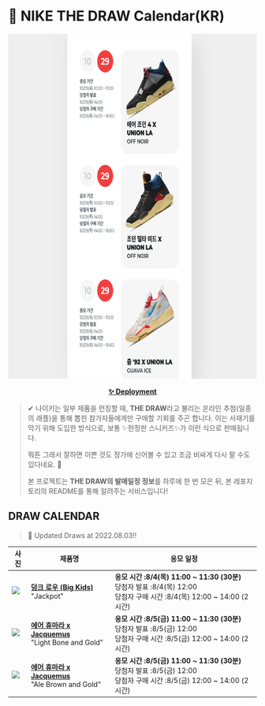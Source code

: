 # 👟 NIKE THE DRAW Calendar(KR)

<div align="center">
  <a href="https://junhoyeo.github.io/NIKE-THE-DRAW-Calendar/">
    <img src="./docs/images/preview.png" alt="Preview image of deployed application" height="700px" width="700px" />
  </a>
</div>

<p align="center">
  <a href="https://junhoyeo.github.io/NIKE-THE-DRAW-Calendar/">
    <strong>✨ Deployment</strong>
  </a>
</p>

> ✔ 나이키는 일부 제품을 런칭할 때, **THE DRAW**라고 불리는 온라인 추첨(일종의 래플)을 통해 뽑힌 참가자들에게만 구매할 기회를 주곤 합니다. 이는 사재기를 막기 위해 도입한 방식으로, 보통 ✨한정판 스니커즈✨가 이런 식으로 판매됩니다.
>
> 뭐튼 그래서 잘하면 이쁜 것도 정가에 신어볼 수 있고 조금 비싸게 다시 팔 수도 있다네요. 🤭
>
> 본 프로젝트는 **THE DRAW의 발매일정 정보**를 하루에 한 번 모은 뒤, 본 레포지토리의 README를 통해 알려주는 서비스입니다!

## DRAW CALENDAR

<!-- DRAW CALENDAR: START -->

> 👟 Updated Draws at 2022.08.03‼️

| 사진 | 제품명 | 응모 일정 |
| --- | ---- | ------- |
| <img src="https://static-breeze.nike.co.kr/kr/ko_kr/cmsstatic/product/DQ0380-001/68f9757c-d522-4ec4-af39-2accd7a15356_primary.jpg?snkrBrowse" width="256" /> | <a href="https://www.nike.com/kr/launch/t/junior/fw/young-athletes/DQ0380-001/awN5T1I/nike-dunk-low-se-gs"><strong>덩크 로우 (Big Kids)</strong><br /></a> "Jackpot" | <strong>응모 시간 :8/4(목) 11:00 ~ 11:30 (30분)</strong><br />당첨자 발표 :8/4(목) 12:00<br />당첨자 구매 시간 :8/4(목) 12:00 ~ 14:00 (2시간) |
| <img src="https://static-breeze.nike.co.kr/kr/ko_kr/cmsstatic/product/DR0420-001/ec36632f-41f9-4263-a8c8-f5cd524bdb44_primary.jpg?snkrBrowse" width="256" /> | <a href="https://www.nike.com/kr/launch/t/women/fw/nike-sportswear/DR0420-001/ujE11v000H/nike-air-humara-lx"><strong>에어 휴마라 x Jacquemus</strong><br /></a> "Light Bone and Gold" | <strong>응모 시간 :8/5(금) 11:00 ~ 11:30 (30분)</strong><br />당첨자 발표 :8/5(금) 12:00<br />당첨자 구매 시간 :8/5(금) 12:00 ~ 14:00 (2시간) |
| <img src="https://static-breeze.nike.co.kr/kr/ko_kr/cmsstatic/product/DR0420-200/e84f7ebe-9e37-4a91-b326-b2f5b64c25b7_primary.jpg?snkrBrowse" width="256" /> | <a href="https://www.nike.com/kr/launch/t/women/fw/nike-sportswear/DR0420-200/5bQ38dn/nike-air-humara-lx"><strong>에어 휴마라 x Jacquemus</strong><br /></a> "Ale Brown and Gold" | <strong>응모 시간 :8/5(금) 11:00 ~ 11:30 (30분)</strong><br />당첨자 발표 :8/5(금) 12:00<br />당첨자 구매 시간 :8/5(금) 12:00 ~ 14:00 (2시간) |

<!-- DRAW CALENDAR: END -->
